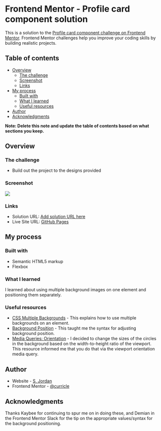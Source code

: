 # Frontend Mentor - Profile card component solution

This is a solution to the [Profile card component challenge on Frontend Mentor](https://www.frontendmentor.io/challenges/profile-card-component-cfArpWshJ). Frontend Mentor challenges help you improve your coding skills by building realistic projects. 

## Table of contents

- [Overview](#overview)
  - [The challenge](#the-challenge)
  - [Screenshot](#screenshot)
  - [Links](#links)
- [My process](#my-process)
  - [Built with](#built-with)
  - [What I learned](#what-i-learned)
  - [Useful resources](#useful-resources)
- [Author](#author)
- [Acknowledgments](#acknowledgments)

**Note: Delete this note and update the table of contents based on what sections you keep.**

## Overview

### The challenge

- Build out the project to the designs provided

### Screenshot

![](/images/screenshot.jpg)

### Links

- Solution URL: [Add solution URL here](https://your-solution-url.com)
- Live Site URL: [GitHub Pages](https://curricle.github.io/Profile-Card-Component/)

## My process

### Built with

- Semantic HTML5 markup
- Flexbox

### What I learned

I learned about using multiple background images on one element and positioning them separately.

### Useful resources

- [CSS Multiple Backgrounds](https://www.w3schools.com/Css/css3_backgrounds.asp) - This explains how to use multiple backgrounds on an element.
- [Background Position](https://developer.mozilla.org/en-US/docs/Web/CSS/background-position) - This taught me the syntax for adjusting background position.
- [Media Queries: Orientation](https://drafts.csswg.org/mediaqueries/#orientation) - I decided to change the sizes of the circles in the background based on the width-to-height ratio of the viewport. This resource informed me that you do that via the viewport orientation media query.

## Author

- Website - [S. Jordan](https://jordanmakes.com)
- Frontend Mentor - [@curricle](https://www.frontendmentor.io/profile/curricle)

## Acknowledgments

Thanks Kaybee for continuing to spur me on in doing these, and Demian in the Frontend Mentor Slack for the tip on the appropriate values/syntax for the background positioning.
